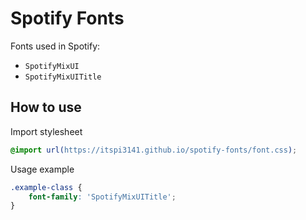 # Spotify Fonts

Fonts used in Spotify:

- `SpotifyMixUI`
- `SpotifyMixUITitle`

## How to use

Import stylesheet

```css
@import url(https://itspi3141.github.io/spotify-fonts/font.css);
```

Usage example

```css
.example-class {
    font-family: 'SpotifyMixUITitle';
}
```
